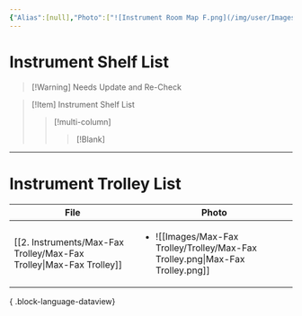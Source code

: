```yaml
---
{"Alias":[null],"Photo":["![Instrument Room Map F.png](/img/user/Images/Room%20Map/Instrument%20Room%20Map%20F.png)"],"Type":["Supply Shelf List"],"Specialty":[null],"Category":[null],"Restock":[null],"Reference":[null],"Location":[null],"Compatibility":[null],"Status":[null],"cssclasses":[null],"dg-publish":true,"permalink":"/0-introductory/instruments/","dgPassFrontmatter":true}
---
```



# Instrument Shelf List

>[!Warning] Needs Update and Re-Check

>[!Item] Instrument Shelf List
>>[!multi-column]
>>>[!Blank]


---

# Instrument Trolley List


| File                                                                   | Photo                                                                                           |
| ---------------------------------------------------------------------- | ----------------------------------------------------------------------------------------------- |
| [[2. Instruments/Max-Fax Trolley/Max-Fax Trolley\|Max-Fax Trolley]] | <ul><li>![[Images/Max-Fax Trolley/Trolley/Max-Fax Trolley.png\\|Max-Fax Trolley.png]]</li></ul> |

{ .block-language-dataview}
